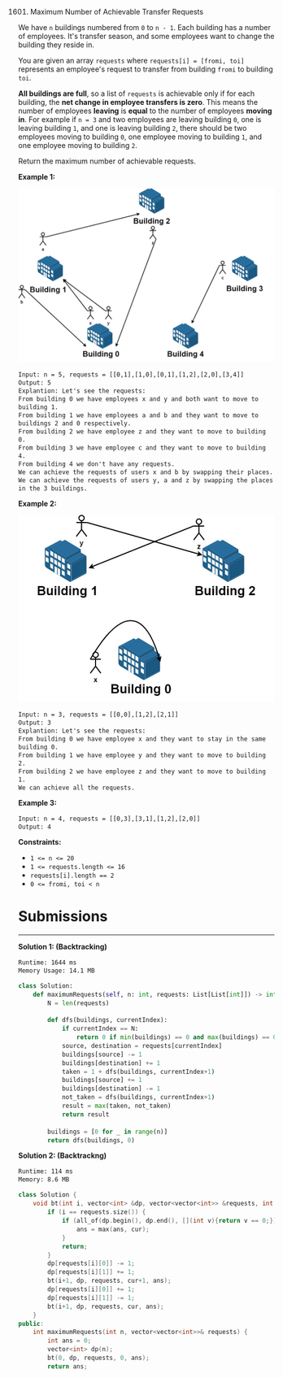 1601. Maximum Number of Achievable Transfer Requests

We have `n` buildings numbered from `0` to `n - 1`. Each building has a number of employees. It's transfer season, and some employees want to change the building they reside in.

You are given an array `requests` where `requests[i] = [fromi, toi]` represents an employee's request to transfer from building `fromi` to building `toi`.

**All buildings are full**, so a list of `requests` is achievable only if for each building, the **net change in employee transfers is zero**. This means the number of employees **leaving** is **equal** to the number of employees **moving in**. For example if `n = 3` and two employees are leaving building `0`, one is leaving building `1`, and one is leaving building `2`, there should be two employees moving to building `0`, one employee moving to building `1`, and one employee moving to building `2`.

Return the maximum number of achievable requests.

 

**Example 1:**

![1601_move1.jpg](img/1601_move1.jpg)
```
Input: n = 5, requests = [[0,1],[1,0],[0,1],[1,2],[2,0],[3,4]]
Output: 5
Explantion: Let's see the requests:
From building 0 we have employees x and y and both want to move to building 1.
From building 1 we have employees a and b and they want to move to buildings 2 and 0 respectively.
From building 2 we have employee z and they want to move to building 0.
From building 3 we have employee c and they want to move to building 4.
From building 4 we don't have any requests.
We can achieve the requests of users x and b by swapping their places.
We can achieve the requests of users y, a and z by swapping the places in the 3 buildings.
```

**Example 2:**

![1601_move2.jpg](img/1601_move2.jpg)
```
Input: n = 3, requests = [[0,0],[1,2],[2,1]]
Output: 3
Explantion: Let's see the requests:
From building 0 we have employee x and they want to stay in the same building 0.
From building 1 we have employee y and they want to move to building 2.
From building 2 we have employee z and they want to move to building 1.
We can achieve all the requests.
```

**Example 3:**

```
Input: n = 4, requests = [[0,3],[3,1],[1,2],[2,0]]
Output: 4
```

**Constraints:**

* `1 <= n <= 20`
* `1 <= requests.length <= 16`
* `requests[i].length == 2`
* `0 <= fromi, toi < n`

# Submissions
---
**Solution 1: (Backtracking)**
```
Runtime: 1644 ms
Memory Usage: 14.1 MB
```
```python
class Solution:
    def maximumRequests(self, n: int, requests: List[List[int]]) -> int:
        N = len(requests)
        
        def dfs(buildings, currentIndex):
            if currentIndex == N:
                return 0 if min(buildings) == 0 and max(buildings) == 0  else -999999
            source, destination = requests[currentIndex]
            buildings[source] -= 1
            buildings[destination] += 1
            taken = 1 + dfs(buildings, currentIndex+1)
            buildings[source] += 1
            buildings[destination] -= 1
            not_taken = dfs(buildings, currentIndex+1)
            result = max(taken, not_taken)
            return result

        buildings = [0 for _ in range(n)]
        return dfs(buildings, 0)
```

**Solution 2: (Backtrackng)**
```
Runtime: 114 ms
Memory: 8.6 MB
```
```c++
class Solution {
    void bt(int i, vector<int> &dp, vector<vector<int>> &requests, int cur, int &ans) {
        if (i == requests.size()) {
            if (all_of(dp.begin(), dp.end(), [](int v){return v == 0;})) {
                ans = max(ans, cur);
            }
            return;
        }
        dp[requests[i][0]] -= 1;
        dp[requests[i][1]] += 1;
        bt(i+1, dp, requests, cur+1, ans);
        dp[requests[i][0]] += 1;
        dp[requests[i][1]] -= 1;
        bt(i+1, dp, requests, cur, ans);
    }
public:
    int maximumRequests(int n, vector<vector<int>>& requests) {
        int ans = 0;
        vector<int> dp(n);
        bt(0, dp, requests, 0, ans);
        return ans;
```
